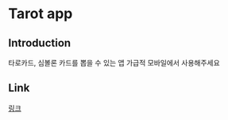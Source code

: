# Tarot app

## Introduction

타로카드, 심볼론 카드를 뽑을 수 있는 앱
가급적 모바일에서 사용해주세요

## Link

[링크](https://beming-dev.github.io/tarot-app/)
